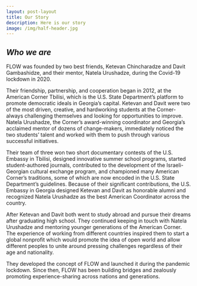 ```yaml
---
layout: post-layout
title: Our Story
description: Here is our story
image: /img/half-header.jpg
---
```


## ***Who we are***

FLOW was founded by two best friends, Ketevan Chincharadze and Davit
Gambashidze, and their mentor, Natela Urushadze, during the Covid-19
lockdown in 2020.

Their friendship, partnership, and cooperation began in 2012, at the
American Corner Tbilisi, which is the U.S. State Department’s platform to
promote democratic ideals in Georgia’s capital. Ketevan and Davit were two
of the most driven, creative, and hardworking students at the Corner-
always challenging themselves and looking for opportunities to improve.
Natela Urushadze, the Corner’s award-winning coordinator and Georgia’s
acclaimed mentor of dozens of change-makers, immediately noticed the two
students’ talent and worked with them to push through various successful
initiatives.

Their team of three won two short documentary contests of the U.S. Embassy
in Tbilisi, designed innovative summer school programs, started
student-authored journals, contributed to the development of the
Israeli-Georgian cultural exchange program, and championed many American
Corner’s traditions, some of which are now encoded in the U.S. State
Department’s guidelines. Because of their significant contributions, the
U.S. Embassy in Georgia designed Ketevan and Davit as honorable alumni and
recognized Natela Urushadze as the best American Coordinator across the
country.

<!-- <p align="center" style="font-size:14px">
<img src="../img/grass.jpg" alt="drawing" width="100%">
This is the grass
</p> -->

After Ketevan and Davit both went to study abroad and pursue their dreams
after graduating high school. They continued keeping in touch with Natela
Urushadze and mentoring younger generations of the American Corner. The
experience of working from different countries inspired them to start a
global nonprofit which would promote the idea of open world and allow
different peoples to unite around pressing challenges regardless of their
age and nationality.

They developed the concept of FLOW and launched it during the pandemic
lockdown. Since then, FLOW has been building bridges and zealously
promoting experience-sharing across nations and generations.
